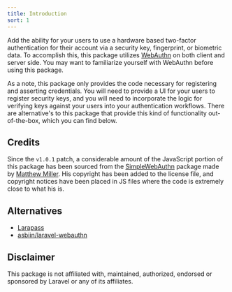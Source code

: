 ```yaml
---
title: Introduction
sort: 1
---
```


Add the ability for your users to use a hardware based two-factor authentication for their account via a security key, fingerprint, or biometric data. To accomplish this, this package
utilizes [WebAuthn](https://webauthn.guide/) on both client and server side. You may want to familiarize yourself with WebAuthn before using this package.

As a note, this package only provides the code necessary for registering and asserting credentials. You will need to provide a UI for your users to register security keys, and you will need to incorporate the logic for verifying keys against your users into your authentication workflows. There are alternative's to this package that provide this kind of functionality out-of-the-box, which you can find below.

## Credits

Since the `v1.0.1` patch, a considerable amount of the JavaScript portion of this package has been sourced from the [SimpleWebAuthn](https://github.com/MasterKale/SimpleWebAuthn) package made by [Matthew Miller](https://github.com/MasterKale). His copyright has been added to the license file, and copyright notices have been placed in JS files where the code is extremely close to what his is.

## Alternatives

- [Larapass](https://github.com/DarkGhostHunter/Larapass)
- [asbiin/laravel-webauthn](https://github.com/asbiin/laravel-webauthn)

## Disclaimer

This package is not affiliated with, maintained, authorized, endorsed or sponsored by Laravel or any of its affiliates.
